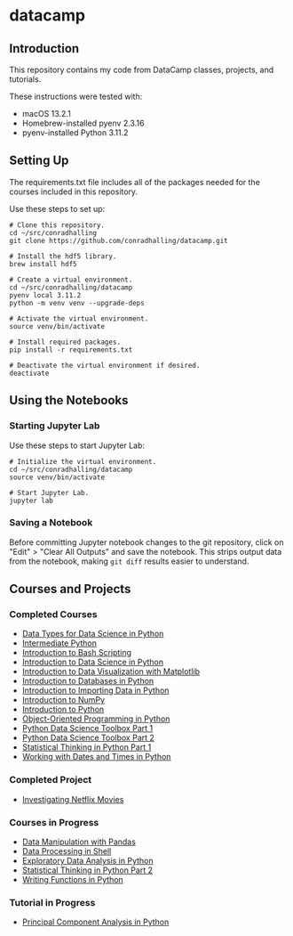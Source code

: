 # datacamp

## Introduction

This repository contains my code from DataCamp classes, projects, and
tutorials.

These instructions were tested with:

- macOS 13.2.1
- Homebrew-installed pyenv 2.3.16
- pyenv-installed Python 3.11.2

## Setting Up

The requirements.txt file includes all of the packages needed for the
courses included in this repository.

Use these steps to set up:

```shell
# Clone this repository.
cd ~/src/conradhalling
git clone https://github.com/conradhalling/datacamp.git

# Install the hdf5 library.
brew install hdf5

# Create a virtual environment.
cd ~/src/conradhalling/datacamp
pyenv local 3.11.2
python -m venv venv --upgrade-deps

# Activate the virtual environment.
source venv/bin/activate

# Install required packages.
pip install -r requirements.txt

# Deactivate the virtual environment if desired.
deactivate
```

## Using the Notebooks

### Starting Jupyter Lab

Use these steps to start Jupyter Lab:

```shell
# Initialize the virtual environment.
cd ~/src/conradhalling/datacamp
source venv/bin/activate

# Start Jupyter Lab.
jupyter lab
```

### Saving a Notebook

Before committing Jupyter notebook changes to the git repository, click on
"Edit" > "Clear All Outputs" and save the notebook. This strips output data
from the notebook, making `git diff` results easier to understand.

## Courses and Projects

### Completed Courses

- [Data Types for Data Science in Python](Data%20Types%20for%20Data%20Science%20in%20Python)
- [Intermediate Python](Intermediate%20Python)
- [Introduction to Bash Scripting](Introduction%20to%20Bash%20Scripting)
- [Introduction to Data Science in Python](Introduction%20to%20Data%20Science%20in%20Python)
- [Introduction to Data Visualization with Matplotlib](Introduction%20to%20Data%20Visualization%20with%20Matplotlib)
- [Introduction to Databases in Python](Introduction%20to%20Databases%20in%20Python)
- [Introduction to Importing Data in Python](Introduction%20to%20Importing%20Data%20in%20Python)
- [Introduction to NumPy](Introduction%20to%20NumPy)
- [Introduction to Python](Introduction%20to%20Python)
- [Object-Oriented Programming in Python](Object-Oriented%20Programming%20in%20Python)
- [Python Data Science Toolbox Part 1](Python%20Data%20Science%20Toolbox%20Part%201)
- [Python Data Science Toolbox Part 2](Python%20Data%20Science%20Toolbox%20Part%202)
- [Statistical Thinking in Python Part 1](Statistical%20Thinking%20in%20Python%20Part%201)
- [Working with Dates and Times in Python](Working%20with%20Dates%20and%20Times%20in%20Python)

### Completed Project

- [Investigating Netflix Movies](Investigating%20Netflix%20Movies)

### Courses in Progress

- [Data Manipulation with Pandas](Data%20Manipulation%20with%20Pandas)
- [Data Processing in Shell](Data%20Processing%20in%20Shell)
- [Exploratory Data Analysis in Python](Exploratory%20Data%20Analysis%20in%20Python)
- [Statistical Thinking in Python Part 2](Statistical%20Thinking%20in%20Python%20Part%202)
- [Writing Functions in Python](Writing%20Functions%20in%20Python)

### Tutorial in Progress

- [Principal Component Analysis in Python](Principal%20Component%20Analysis%20in%20Python)
